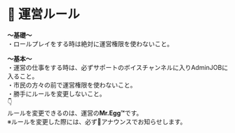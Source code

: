 # 📗 運営ルール

**～基礎～**\
・ロールプレイをする時は絶対に運営権限を使わないこと。

**～基本～**\
・運営の仕事をする時は、必ずサポートのボイスチャンネルに入りAdminJOBに入ること。\
・市民の方々の前で運営権限を使わないこと。\
・勝手にルールを変更しないこと。\
👇\
ルールを変更できるのは、運営の**Mr.Egg™︎**です。\
※ルールを変更した際には、必ず📢アナウンスでお知らせします。
